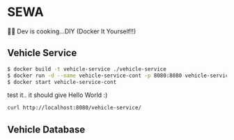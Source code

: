 # SEWA

🚨🚨 Dev is cooking...DIY (Docker It Yourself!!)

## Vehicle Service
```bash
$ docker build -t vehicle-service ./vehicle-service
$ docker run -d --name vehicle-service-cont -p 8080:8080 vehicle-service
$ docker start vehicle-service-cont
```
test it.. it should give Hello World :)
```bash
curl http://localhost:8080/vehicle-service/
```
## Vehicle Database

